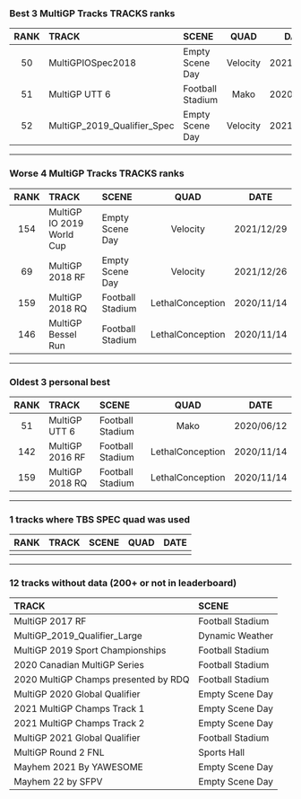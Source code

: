 ### Best 3 MultiGP Tracks TRACKS ranks
|RANK|TRACK|SCENE|QUAD|DATE|
|:---:|:---|:---|:---:|:---:|
|50|MultiGPIOSpec2018|Empty Scene Day|Velocity|2021/12/29|
|51|MultiGP UTT 6|Football Stadium|Mako|2020/06/12|
|52|MultiGP_2019_Qualifier_Spec|Empty Scene Day|Velocity|2021/12/29|
---
### Worse 4 MultiGP Tracks TRACKS ranks
|RANK|TRACK|SCENE|QUAD|DATE|
|:---:|:---|:---|:---:|:---:|
|154|MultiGP IO 2019 World Cup|Empty Scene Day|Velocity|2021/12/29|
|69|MultiGP 2018 RF|Empty Scene Day|Velocity|2021/12/26|
|159|MultiGP 2018 RQ|Football Stadium|LethalConception|2020/11/14|
|146|MultiGP Bessel Run|Football Stadium|LethalConception|2020/11/14|
---
### Oldest 3 personal best
|RANK|TRACK|SCENE|QUAD|DATE|
|:---:|:---|:---|:---:|:---:|
|51|MultiGP UTT 6|Football Stadium|Mako|2020/06/12|
|142|MultiGP 2016 RF|Football Stadium|LethalConception|2020/11/14|
|159|MultiGP 2018 RQ|Football Stadium|LethalConception|2020/11/14|
---
### 1 tracks where TBS SPEC quad was used
|RANK|TRACK|SCENE|QUAD|DATE|
|:---:|:---|:---|:---:|:---:|
||||||
---
### 12 tracks without data (200+ or not in leaderboard)
|TRACK|SCENE|
|:---|:---|
|MultiGP 2017 RF|Football Stadium|
|MultiGP_2019_Qualifier_Large|Dynamic Weather|
|MultiGP 2019 Sport Championships|Football Stadium|
|2020 Canadian MultiGP Series|Football Stadium|
|2020 MultiGP Champs presented by RDQ|Football Stadium|
|MultiGP 2020 Global Qualifier|Empty Scene Day|
|2021 MultiGP Champs Track 1|Empty Scene Day|
|2021 MultiGP Champs Track 2|Empty Scene Day|
|MultiGP 2021 Global Qualifier|Football Stadium|
|MultiGP Round 2 FNL|Sports Hall|
|Mayhem 2021 By YAWESOME|Empty Scene Day|
|Mayhem 22 by SFPV|Empty Scene Day|
